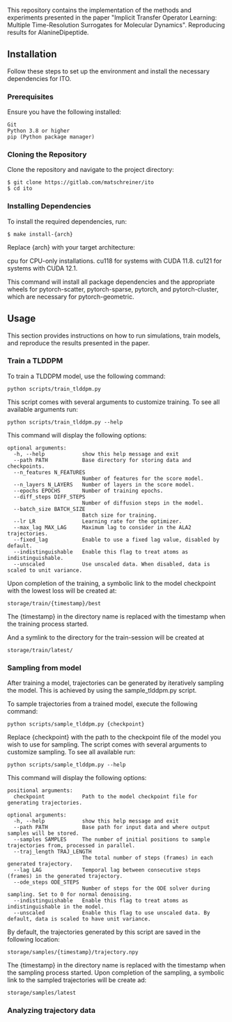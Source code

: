 This repository contains the implementation of the methods and experiments presented in the paper "Implicit Transfer Operator Learning: Multiple Time-Resolution Surrogates for Molecular Dynamics". Reproducing results for AlanineDipeptide.

## Installation
Follow these steps to set up the environment and install the necessary dependencies for ITO.

### Prerequisites
Ensure you have the following installed:

```
Git
Python 3.8 or higher
pip (Python package manager)
```

### Cloning the Repository
Clone the repository and navigate to the project directory:

```
$ git clone https://gitlab.com/matschreiner/ito
$ cd ito
```

### Installing Dependencies
To install the required dependencies, run:

```
$ make install-{arch}
```

Replace {arch} with your target architecture:

cpu for CPU-only installations.
cu118 for systems with CUDA 11.8.
cu121 for systems with CUDA 12.1.

This command will install all package dependencies and the appropriate wheels for pytorch-scatter, pytorch-sparse, pytorch, and pytorch-cluster, which are necessary for pytorch-geometric.


## Usage
This section provides instructions on how to run simulations, train models, and reproduce the results presented in the paper. 


### Train a TLDDPM
To train a TLDDPM model, use the following command:

```
python scripts/train_tlddpm.py
```

This script comes with several arguments to customize training. To see all available arguments run:

```
python scripts/train_tlddpm.py --help
```

This command will display the following options:

```
optional arguments:
  -h, --help            show this help message and exit
  --path PATH           Base directory for storing data and checkpoints.
  --n_features N_FEATURES
                        Number of features for the score model.
  --n_layers N_LAYERS   Number of layers in the score model.
  --epochs EPOCHS       Number of training epochs.
  --diff_steps DIFF_STEPS
                        Number of diffusion steps in the model.
  --batch_size BATCH_SIZE
                        Batch size for training.
  --lr LR               Learning rate for the optimizer.
  --max_lag MAX_LAG     Maximum lag to consider in the ALA2 trajectories.
  --fixed_lag           Enable to use a fixed lag value, disabled by default.
  --indistinguishable   Enable this flag to treat atoms as indistinguishable.
  --unscaled            Use unscaled data. When disabled, data is scaled to unit variance.
```

Upon completion of the training, a symbolic link to the model checkpoint with the lowest loss will be created at:
```
storage/train/{timestamp}/best
```

The {timestamp} in the directory name is replaced with the timestamp when the training process started.

And a symlink to the directory for the train-session will be created at 
```
storage/train/latest/
```

### Sampling from model
After training a model, trajectories can be generated by iteratively sampling the model. This is achieved by using the sample_tlddpm.py script.

To sample trajectories from a trained model, execute the following command:

```
python scripts/sample_tlddpm.py {checkpoint}
```

Replace {checkpoint} with the path to the checkpoint file of the model you wish to use for sampling. The script comes with several arguments to customize sampling. To see all available run:
```
python scripts/sample_tlddpm.py --help
```

This command will display the following options:

```
positional arguments:
  checkpoint            Path to the model checkpoint file for generating trajectories.

optional arguments:
  -h, --help            show this help message and exit
  --path PATH           Base path for input data and where output samples will be stored.
  --samples SAMPLES     The number of initial positions to sample trajectories from, processed in parallel.
  --traj_length TRAJ_LENGTH
                        The total number of steps (frames) in each generated trajectory.
  --lag LAG             Temporal lag between consecutive steps (frames) in the generated trajectory.
  --ode_steps ODE_STEPS
                        Number of steps for the ODE solver during sampling. Set to 0 for normal denoising.
  --indistinguishable   Enable this flag to treat atoms as indistinguishable in the model.
  --unscaled            Enable this flag to use unscaled data. By default, data is scaled to have unit variance.
```

By default, the trajectories generated by this script are saved in the following location:

```
storage/samples/{timestamp}/trajectory.npy
```

The {timestamp} in the directory name is replaced with the timestamp when the sampling process started. Upon completion of the sampling, a symbolic link to the sampled trajectories will be create ad:
```
storage/samples/latest
```


### Analyzing trajectory data



